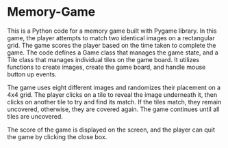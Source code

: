 # Memory-Game
This is a Python code for a memory game built with Pygame library. In this game, the player attempts to match two identical images on a rectangular grid. The game scores the player based on the time taken to complete the game.
The code defines a Game class that manages the game state, and a Tile class that manages individual tiles on the game board. It utilizes functions to create images, create the game board, and handle mouse button up events.

The game uses eight different images and randomizes their placement on a 4x4 grid. The player clicks on a tile to reveal the image underneath it, then clicks on another tile to try and find its match. If the tiles match, they remain uncovered, otherwise, they are covered again. The game continues until all tiles are uncovered.

The score of the game is displayed on the screen, and the player can quit the game by clicking the close box.
